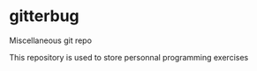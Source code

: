 # gitterbug
Miscellaneous git repo

This repository is used to store personnal programming exercises
